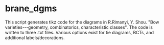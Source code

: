 # brane_dgms
This script generates tikz code for the diagrams in R.Rimanyi, Y. Shou. "Bow varieties---geometry, combinatorics, characteristic classes". The code is written to  three .txt files. Various options exist for tie diagrams, BCTs, and additional labels/decorations.
